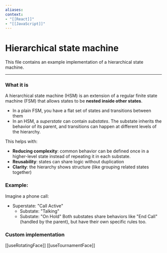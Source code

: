 ```yaml
---
aliases:
context:
- "[[React]]"
- "[[JavaScript]]"
---
```


# Hierarchical state machine

This file contains an example implementation of a hierarchical state machine.

---

### What it is
A hierarchical state machine (HSM) is an extension of a regular finite state machine (FSM) that allows states to be **nested inside other states**.

- In a plain FSM, you have a flat set of states and transitions between them
- In an HSM, a *superstate* can contain *substates*. The substate inherits the behavior of its parent, and transitions can happen at different levels of the hierarchy.

This helps with:
- **Reducing complexity**: common behavior can be defined once in a higher-level state instead of repeating it in each substate.
- **Reusability**: states can share logic without duplication
- **Clarity**: the hierarchy shows structure (like grouping related states together)


### Example:
Imagine a phone call:
- Superstate: "Call Active"
   - Substate: "Talking"
   - Substate: "On Hold"
   Both substates share behaviors like "End Call" (handled by the parent), but have their own specific rules too.


### Custom implementation
[[useRotatingFace]]
[[useTournamentFace]]
